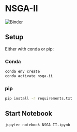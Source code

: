# NSGA-II

[![Binder](https://mybinder.org/badge_logo.svg)](https://mybinder.org/v2/gh/jack89roberts/NSGA-II/HEAD?labpath=NSGA-II.ipynb)

## Setup

Either with conda or pip:

### Conda

```bash
conda env create
conda activate nsga-ii
```

### pip

```bash
pip install -r requirements.txt
```

## Start Notebook

```bash
jupyter notebook NSGA-II.ipynb
```